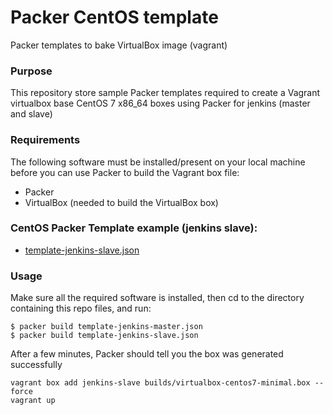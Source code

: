 # Packer CentOS template
Packer templates to bake VirtualBox image (vagrant)

### Purpose
This repository store sample Packer templates required to create a Vagrant virtualbox base CentOS 7 x86_64 boxes using Packer for jenkins (master and slave)

### Requirements
The following software must be installed/present on your local machine before you can use Packer to build the Vagrant box file:

* Packer
* VirtualBox (needed to build the VirtualBox box)

### CentOS Packer Template example (jenkins slave):

* [template-jenkins-slave.json](https://github.com/adavarski/packer-vagrant-vbox-centos-7.6-jenkins-POC/blob/master/template-jenkins-slave.json)

### Usage
Make sure all the required software is installed, then cd to the directory containing this repo files, and run:
```
$ packer build template-jenkins-master.json
$ packer build template-jenkins-slave.json
``` 
After a few minutes, Packer should tell you the box was generated successfully

```
vagrant box add jenkins-slave builds/virtualbox-centos7-minimal.box --force
vagrant up
```
